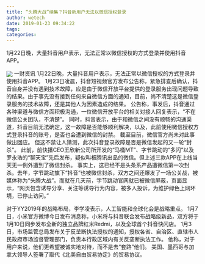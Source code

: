 ```yaml
---
title: “头腾大战”续集？抖音新用户无法以微信授权登录
author: wetech
date: 2019-01-23 09:34:22
tags: 
categories: 
---
```

1月22日晚，大量抖音用户表示，无法正常以微信授权的方式登录并使用抖音APP。
<!-- more -->
<img align="center" border="0" src="https://imgcdn.yicai.com/uppics/images/2019/01/e5f04f8220c299e7408f79e398045168.jpg" />
一财资讯
1月22日晚，大量抖音用户表示，无法正常以微信授权的方式登录并使用抖音APP。
1月23日凌晨，抖音短视频官方发布公告称，紧急排查后确认，抖音自身并没有遇到技术故障，应是由于微信开放平台提供的登录服务出现问题导致的结果。由于事先没有接到任何来自微信方面的通知，目前，尚不清楚这是微信登录服务的技术故障，还是其他人为因素造成的结果。
公告称，事发后，抖音通过各种渠道与微信方面积极沟通，一位微信开放平台的相关对接人回复表示，“不在微信公关团队，不清楚”。
同时，抖音表示，由于和微信之间没有顺畅的沟通渠道，抖音目前无法确定，这一故障是否能够顺利解决，以及，此前使用微信授权方式登录抖音的账号，是否也会遭到微信的封禁。
截至目前，微信官方尚未对此事做出回应。
但这不禁让人猜测，此次抖音登录故障是否是微信发起的又一轮“封杀”。
此前，前快播CEO王欣新公司所开发的“马桶MT”、字节跳动的“多闪”以及罗永浩的“聊天宝”先后发布，疑似叫板腾讯出品的微信。但上述三款APP在上线当天无一例外遭到了微信封杀。
事实上，这已经不是头条系产品遭微信第一次封杀。去年，字节跳动旗下“抖音”也被微信封杀，双方之间还爆发了一场公关战，被媒体称为“头腾大战”。而就在几天前，字节跳动官网就已被微信屏蔽，页面显示，“网页包含诱导分享、关注等诱导行为内容，被多人投诉，为维护绿色上网环境，已停止访问。”
 
 
对于YY2019年的战略布局，李学凌表示，人工智能和全球化会是战略重点。
1月7日，小米官方微博今日发布消息称，小米将与抖音联合发布战略级新品，双方将于1月10日同步发布全新的独立品牌红米Redmi，以及全球首个抖音快闪店。
1月3日，市场监管总局发布关于反垄断执法授权的通知，授权各省、自治区、直辖市人民政府市场监督管理部门，负责本行政区域内有关反垄断执法工作。
他称，对于用户来说，他们更希望被诚实地对待，而不是去“套路”他们。
美国、墨西哥与加拿大领导人签署了取代《北美自由贸易协定》的贸易协议。
